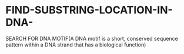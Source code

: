 # FIND-SUBSTRING-LOCATION-IN-DNA-
SEARCH FOR DNA MOTIF(A DNA motif is a short, conserved sequence pattern within a DNA strand that has a biological function)
